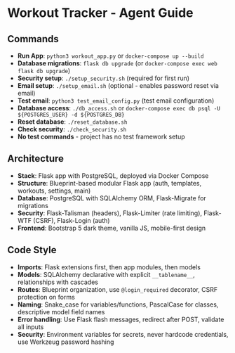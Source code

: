 # Workout Tracker - Agent Guide

## Commands
- **Run App**: `python3 workout_app.py` or `docker-compose up --build`
- **Database migrations**: `flask db upgrade` (or `docker-compose exec web flask db upgrade`)
- **Security setup**: `./setup_security.sh` (required for first run)
- **Email setup**: `./setup_email.sh` (optional - enables password reset via email)
- **Test email**: `python3 test_email_config.py` (test email configuration)
- **Database access**: `./db_access.sh` or `docker-compose exec db psql -U ${POSTGRES_USER} -d ${POSTGRES_DB}`
- **Reset database**: `./reset_database.sh`
- **Check security**: `./check_security.sh`
- **No test commands** - project has no test framework setup

## Architecture
- **Stack**: Flask app with PostgreSQL, deployed via Docker Compose
- **Structure**: Blueprint-based modular Flask app (auth, templates, workouts, settings, main)
- **Database**: PostgreSQL with SQLAlchemy ORM, Flask-Migrate for migrations
- **Security**: Flask-Talisman (headers), Flask-Limiter (rate limiting), Flask-WTF (CSRF), Flask-Login (auth)
- **Frontend**: Bootstrap 5 dark theme, vanilla JS, mobile-first design

## Code Style
- **Imports**: Flask extensions first, then app modules, then models
- **Models**: SQLAlchemy declarative with explicit `__tablename__`, relationships with cascades
- **Routes**: Blueprint organization, use `@login_required` decorator, CSRF protection on forms
- **Naming**: Snake_case for variables/functions, PascalCase for classes, descriptive model field names
- **Error handling**: Use Flask flash messages, redirect after POST, validate all inputs
- **Security**: Environment variables for secrets, never hardcode credentials, use Werkzeug password hashing
